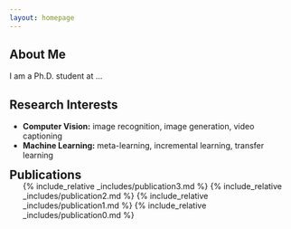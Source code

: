 ```yaml
---
layout: homepage
---
```


## About Me

I am a Ph.D. student at ...

## Research Interests

- **Computer Vision:** image recognition, image generation, video captioning
- **Machine Learning:** meta-learning, incremental learning, transfer learning


<h2 id="publications" style="margin: 2px 0px -15px;">Publications</h2>
<div class="publications">
<ol class="bibliography">

{% include_relative _includes/publication3.md %}
{% include_relative _includes/publication2.md %}
{% include_relative _includes/publication1.md %}
{% include_relative _includes/publication0.md %}
<br>
</ol>
</div>




